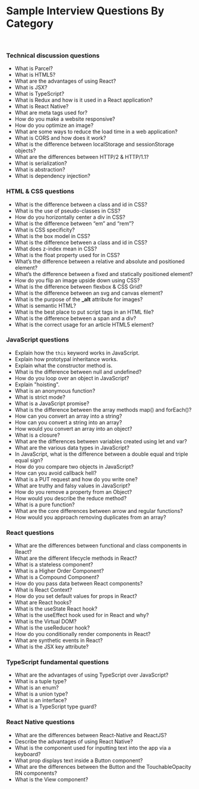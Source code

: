 
# Sample Interview Questions By Category
<br/>

### Technical discussion questions



* What is Parcel?
* What is HTML5?
* What are the advantages of using React?
* What is JSX?
* What is TypeScript?
* What is Redux and how is it used in a React application?
* What is React Native?
* What are meta tags used for?
* How do you make a website responsive?
* How do you optimize an image?
* What are some ways to reduce the load time in a web application?
* What is CORS and how does it work?
* What is the difference between localStorage and sessionStorage objects?
* What are the differences between HTTP/2 & HTTP/1.1?
* What is serialization?
* What is abstraction?
* What is dependency injection?

### HTML & CSS questions



* What is the difference between a class and id in CSS?
* What is the use of pseudo-classes in CSS?
* How do you horizontally center a div in CSS?
* What is the difference between “em” and “rem”?
* What is CSS specificity?
* What is the box model in CSS?
* What is the difference between a class and id in CSS?
* What does z-index mean in CSS?
* What is the float property used for in CSS?
* What’s the difference between a relative and absolute and positioned element?
* What’s the difference between a fixed and statically positioned element?
* How do you flip an image upside down using CSS?
* What is the difference between flexbox & CSS Grid?
* What is the difference between an svg and canvas element?
* What is the purpose of the **_alt** attribute for images?
* What is semantic HTML?
* What is the best place to put script tags in an HTML file?
* What is the difference between a span and a div?
* What is the correct usage for an article HTML5 element?

### JavaScript questions



* Explain how the `this` keyword works in JavaScript.
* Explain how prototypal inheritance works.
* Explain what the constructor method is.
* What is the difference between null and undefined?
* How do you loop over an object in JavaScript?
* Explain "hoisting".
* What is an anonymous function?
* What is strict mode?
* What is a JavaScript promise?
* What is the difference between the array methods map() and forEach()?
* How can you convert an array into a string?
* How can you convert a string into an array?
* How would you convert an array into an object?
* What is a closure?
* What are the differences between variables created using let and var?
* What are the various data types in JavaScript?
* In JavaScript, what is the difference between a double equal and triple equal sign?
* How do you compare two objects in JavaScript?
* How can you avoid callback hell?
* What is a PUT request and how do you write one?
* What are truthy and falsy values in JavaScript?
* How do you remove a property from an Object?
* How would you describe the reduce method?
* What is a pure function?
* What are the core differences between arrow and regular functions?
* How would you approach removing duplicates from an array?

### React questions



* What are the differences between functional and class components in React?
* What are the different lifecycle methods in React?
* What is a stateless component?
* What is a Higher Order Component?
* What is a Compound Component?
* How do you pass data between React components?
* What is React Context?
* How do you set default values for props in React?
* What are React hooks?
* What is the useState React hook?
* What is the useEffect hook used for in React and why?
* What is the Virtual DOM?
* What is the useReducer hook?
* How do you conditionally render components in React?
* What are synthetic events in React?
* What is the JSX key attribute?

### TypeScript fundamental questions



* What are the advantages of using TypeScript over JavaScript?
* What is a tuple type?
* What is an enum?
* What is a union type?
* What is an interface?
* What is a TypeScript type guard?

### React Native questions



* What are the differences between React-Native and ReactJS?
* Describe the advantages of using React Native?
* What is the component used for inputting text into the app via a keyboard?
* What prop displays text inside a Button component?
* What are the differences between the Button and the TouchableOpacity RN components?
* What is the View component?